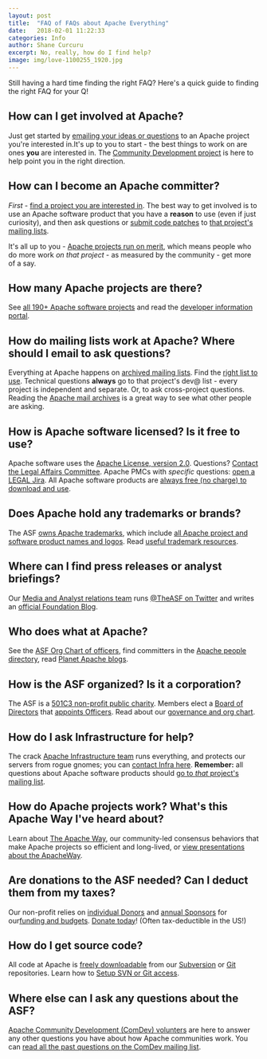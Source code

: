 ```yaml
---
layout: post
title:  "FAQ of FAQs about Apache Everything"
date:   2018-02-01 11:22:33
categories: Info
author: Shane Curcuru
excerpt: No, really, how do I find help?
image: img/love-1100255_1920.jpg
---
```


Still having a hard time finding the right FAQ?  Here's a quick guide to finding the right FAQ for your Q!

## How can I get involved at Apache?

Just get started by [emailing your ideas or questions](https://community.apache.org/newcomers/index.html) to an Apache project you're interested in.It's up to you to start - the best things to work on are ones **you** are interested in.  The [Community Development project](https://community.apache.org) is here to help point you in the right direction.

## How can I become an Apache committer?

_First_ - [find a project you are interested in](https://projects.apache.org/projects.html?category).  The best way to get involved is to use an Apache software product that you have a **reason** to use (even if just curiosity), and then ask questions or [submit code patches](http://www.apache.org/dev/contributors#patches) to [that project's mailing lists](https://www.apache.org/dev/contrib-email-tips.html#rightlist).

It's all up to you - [Apache projects run on merit](http://theapacheway.com/merit/), which means people who do more work _on that project_ - as measured by the community - get more of a say.

## How many Apache projects are there?

See [all 190+ Apache software projects](https://projects.apache.org/) and read the [developer information portal](https://www.apache.org/dev/).

## How do mailing lists work at Apache?  Where should I email to ask questions?

Everything at Apache happens on [archived mailing lists](https://www.apache.org/foundation/mailinglists.html).
Find the [right list to use](https://www.apache.org/dev/contrib-email-tips.html#rightlist).
Technical questions **always** go to that project's dev@ list - every project is independent and separate. Or, to ask cross-project questions.
Reading the [Apache mail archives](https://lists.apache.org/) is a great way to see what other people are asking.

## How is Apache software licensed?  Is it free to use?

Apache software uses the [Apache License, version 2.0](https://www.apache.org/licenses/).  Questions? [Contact the Legal Affairs Committee](https://www.apache.org/legal/). Apache PMCs with _specific_ questions: [open a LEGAL Jira](https://issues.apache.org/jira/projects/LEGAL/).  All Apache software products are [always free (no charge) to download and use](https://www.apache.org/free).

## Does Apache hold any trademarks or brands?

The ASF [owns Apache trademarks](https://www.apache.org/foundation/marks/), which include [all Apache project and software product names and logos](https://www.apache.org/foundation/marks/list/). Read [useful trademark resources](https://www.apache.org/foundation/marks/resources).

## Where can I find press releases or analyst briefings?

Our [Media and Analyst relations team](https://www.apache.org/press/) runs [@TheASF on Twitter](https://twitter.com/TheASF) and writes an [official Foundation Blog](https://blogs.apache.org/foundation/).

## Who does what at Apache?

See the [ASF Org Chart of officers](https://whimsy.apache.org/foundation/orgchart/), find committers in the [Apache people directory](https://home.apache.org/), read [Planet Apache blogs](https://planet.apache.org/committers/).

## How is the ASF organized?  Is it a corporation?

The ASF is a [501C3 non-profit public charity](https://www.apache.org/foundation/records/).  Members elect a [Board of Directors](https://www.apache.org/foundation/) that [appoints Officers](https://whimsy.apache.org/foundation/orgchart/). Read about our [governance and org chart](https://www.apache.org/foundation/governance/).

## How do I ask Infrastructure for help?

The crack [Apache Infrastructure team](https://www.apache.org/dev/#infrastructure) runs everything, and protects our servers from rogue gnomes; you can [contact Infra here](https://www.apache.org/dev/infra-contact#misdirected).  **Remember:** all questions about Apache software products should [go to _that_ project's mailing list](https://www.apache.org/dev/contrib-email-tips.html#rightlist).

## How do Apache projects work?  What's this Apache Way I've heard about?

Learn about [The Apache Way](https://theapacheway.com/), our community-led consensus behaviors that make Apache projects so efficient and long-lived, or [view presentations about the ApacheWay](http://shaneslides.com/2017/04/History-Of-The-Apache-Way/).

## Are donations to the ASF needed?  Can I deduct them from my taxes?

Our non-profit relies on [individual Donors](https://www.apache.org/foundation/contributing) and [annual Sponsors](https://www.apache.org/foundation/sponsorship) for our[funding and budgets](https://blogs.apache.org/foundation/entry/the-apache-software-foundation-operations2). [Donate today](https://donate.apache.org/)! (Often tax-deductible in the US!)

## How do I get source code?

All code at Apache is [freely downloadable](https://www.apache.org/free) from our [Subversion](https://svn.apache.org/viewvc) or [Git](https://github.com/apache/) repositories. Learn how to [Setup SVN or Git access](https://www.apache.org/dev/#version-control).

## Where else can I ask any questions about the ASF?

[Apache Community Development (ComDev) volunters](https://community.apache.org/) are here to answer any other questions you have about how Apache communities work.  You can [read all the past questions on the ComDev mailing list](https://lists.apache.org/list.html?dev@community.apache.org).

